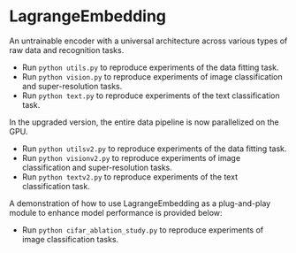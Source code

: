 # LagrangeEmbedding
An untrainable encoder with a universal architecture across various types of raw data and recognition tasks. 

* Run `python utils.py` to reproduce experiments of the data fitting task.
* Run `python vision.py` to reproduce experiments of image classification and super-resolution tasks.
* Run `python text.py` to reproduce experiments of the text classification task.

In the upgraded version, the entire data pipeline is now parallelized on the GPU.
* Run `python utilsv2.py` to reproduce experiments of the data fitting task.
* Run `python visionv2.py` to reproduce experiments of image classification and super-resolution tasks.
* Run `python textv2.py` to reproduce experiments of the text classification task.

A demonstration of how to use LagrangeEmbedding as a plug-and-play module to enhance model performance is provided below:
* Run `python cifar_ablation_study.py` to reproduce experiments of image classification tasks.
